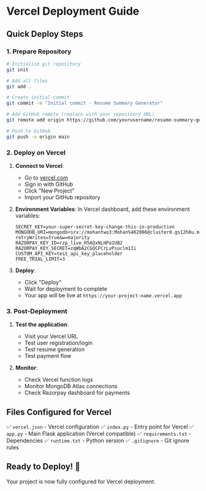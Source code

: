 # Vercel Deployment Guide

## Quick Deploy Steps

### 1. Prepare Repository
```bash
# Initialize git repository
git init

# Add all files
git add .

# Create initial commit
git commit -m "Initial commit - Resume Summary Generator"

# Add GitHub remote (replace with your repository URL)
git remote add origin https://github.com/yourusername/resume-summary-generator.git

# Push to GitHub
git push -u origin main
```

### 2. Deploy on Vercel

1. **Connect to Vercel**:
   - Go to [vercel.com](https://vercel.com)
   - Sign in with GitHub
   - Click "New Project"
   - Import your GitHub repository

2. **Environment Variables**:
   In Vercel dashboard, add these environment variables:
   ```
   SECRET_KEY=your-super-secret-key-change-this-in-production
   MONGODB_URI=mongodb+srv://mohantwo3:Mohan%402006@cluster0.gs12h0u.mongodb.net/resume_generator?retryWrites=true&w=majority
   RAZORPAY_KEY_ID=rzp_live_R5AQxNLHPa1UB2
   RAZORPAY_KEY_SECRET=zqWbA2CGQCFCrLvPsuclm1Ii
   CUSTOM_API_KEY=test_api_key_placeholder
   FREE_TRIAL_LIMIT=3
   ```

3. **Deploy**:
   - Click "Deploy"
   - Wait for deployment to complete
   - Your app will be live at `https://your-project-name.vercel.app`

### 3. Post-Deployment

1. **Test the application**:
   - Visit your Vercel URL
   - Test user registration/login
   - Test resume generation
   - Test payment flow

2. **Monitor**:
   - Check Vercel function logs
   - Monitor MongoDB Atlas connections
   - Check Razorpay dashboard for payments

## Files Configured for Vercel

✅ `vercel.json` - Vercel configuration
✅ `index.py` - Entry point for Vercel
✅ `app.py` - Main Flask application (Vercel compatible)
✅ `requirements.txt` - Dependencies
✅ `runtime.txt` - Python version
✅ `.gitignore` - Git ignore rules

## Ready to Deploy! 🚀

Your project is now fully configured for Vercel deployment.
